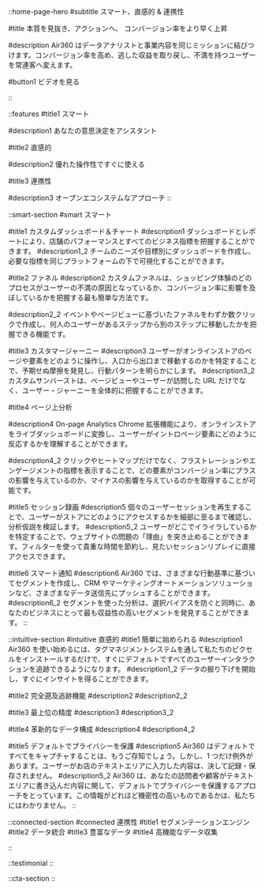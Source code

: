 <!-- ::slideshow
:: -->

::home-page-hero
#subtitle
スマート、直感的 & 連携性

#title
本質を見抜き、アクションへ、
コンバージョン率をより早く上昇

#description
Air360 はデータアナリストと事業内容を同じミッションに結びつけます。コンバージョン率を高め、逃した収益を取り戻し、不満を持つユーザーを常連客へ変えます。

#button1
ビデオを見る

::

::features
#title1
スマート

#description1
あなたの意思決定をアシスタント

#title2
直感的

#description2
優れた操作性ですぐに使える

#title3
連携性

#description3
オープンエコシステムなアプローチ
::

::smart-section
#smart
スマート

#title1
カスタムダッシュボード＆チャート
#description1
ダッシュボードとレポートにより、店舗のパフォーマンスとすべてのビジネス指標を把握することができます。
#description1_2
チームのニーズや目標別にダッシュボードを作成し、必要な指標を同じプラットフォームの下で可視化することができます。

#title2
ファネル
#description2
カスタムファネルは、ショッピング体験のどのプロセスがユーザーの不満の原因となっているか、コンバージョン率に影響を及ぼしているかを把握する最も簡単な方法です。

#description2_2
イベントやページビューに基づいたファネルをわずか数クリックで作成し、何人のユーザーがあるステップから別のステップに移動したかを把握できる機能です。

#title3
カスタマージャーニー
#description3
ユーザーがオンラインストアのページや要素をどのように操作し、入口から出口まで移動するのかを特定することで、予期せぬ摩擦を発見し、行動パターンを明らかにします。
#description3_2
カスタムサンバーストは、ページビューやユーザーが訪問した URL だけでなく、ユーザー・ジャーニーを全体的に把握することができます。

#title4
ページ上分析

#description4
On-page Analytics Chrome 拡張機能により、オンラインストアをライブダッシュボードに変換し、ユーザーがイントロページ要素にどのように反応するかを理解することができます。

#description4_2
クリックやヒートマップだけでなく、フラストレーションやエンゲージメントの指標を表示することで、どの要素がコンバージョン率にプラスの影響を与えているのか、マイナスの影響を与えているのかを取得することが可能です。

#title5
セッション録画
#description5
個々のユーザーセッションを再生することで、ユーザーがストアにどのようにアクセスするかを細部に至るまで確認し、分析仮説を検証します。
#description5_2
ユーザーがどこでイライラしているかを特定することで、ウェブサイトの問題の「理由」を突き止めることができます。フィルターを使って貴重な時間を節約し、見たいセッションリプレイに直接アクセスできます。

#title6
スマート通知
#description6
Air360 では、さまざまな行動基準に基づいてセグメントを作成し、CRM やマーケティングオートメーションソリューションなど、さまざまなデータ送信先にプッシュすることができます。
#description6_2
セグメントを使った分析は、選択バイアスを防ぐと同時に、あなたのビジネスにとって最も収益性の高いセグメントを発見することができます。
::

::intuitive-section
#intuitive
直感的
#title1
簡単に始められる
#description1
Air360 を使い始めるには、タグマネジメントシステムを通して私たちのピクセルをインストールするだけで、すぐにデフォルトですべてのユーザーインタラクションを追跡できるようになります。
#description1_2
データの掘り下げを開始し、すぐにインサイトを得ることができます。

#title2
完全遡及追跡機能
#description2
#description2_2

#title3
最上位の精度
#description3
#description3_2

#title4
革新的なデータ構成
#description4
#description4_2

#title5
デフォルトでプライバシーを保護
#description5
Air360 はデフォルトですべてをキャプチャすることは、もうご存知でしょう。しかし、1 つだけ例外があります。ユーザーがお店のテキストエリアに入力した内容は、決して記録・保存されません。
#description5_2
Air360 は、あなたの訪問者や顧客がテキストエリアに書き込んだ内容に関して、デフォルトでプライバシーを保護するアプローチをとっています。この情報がどれほど機密性の高いものであるかは、私たちにはわかりません。
::

::connected-section
#connected
連携性
#title1
セグメンテーションエンジン
#title2
データ統合
#title3
豊富なデータ
#title4
高機能なデータ収集

::

::testimonial
::

::cta-section
::
